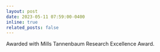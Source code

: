 ```yaml
---
layout: post
date: 2023-05-11 07:59:00-0400
inline: true
related_posts: false
---
```


Awarded with Mills Tannenbaum Research Excellence Award.